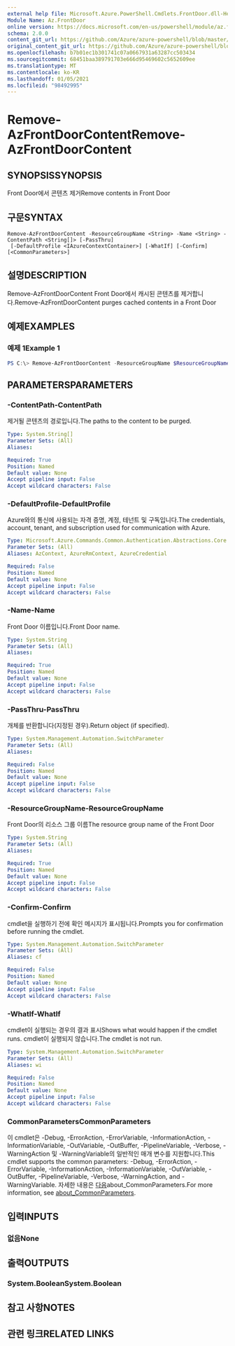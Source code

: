 ```yaml
---
external help file: Microsoft.Azure.PowerShell.Cmdlets.FrontDoor.dll-Help.xml
Module Name: Az.FrontDoor
online version: https://docs.microsoft.com/en-us/powershell/module/az.frontdoor/remove-azfrontdoorcontent
schema: 2.0.0
content_git_url: https://github.com/Azure/azure-powershell/blob/master/src/FrontDoor/FrontDoor/help/Remove-AzFrontDoorContent.md
original_content_git_url: https://github.com/Azure/azure-powershell/blob/master/src/FrontDoor/FrontDoor/help/Remove-AzFrontDoorContent.md
ms.openlocfilehash: b7b01ec1b301741c07a0667931a63287cc503434
ms.sourcegitcommit: 68451baa389791703e666d95469602c5652609ee
ms.translationtype: MT
ms.contentlocale: ko-KR
ms.lasthandoff: 01/05/2021
ms.locfileid: "98492995"
---
```

# <span data-ttu-id="66d41-101">Remove-AzFrontDoorContent</span><span class="sxs-lookup"><span data-stu-id="66d41-101">Remove-AzFrontDoorContent</span></span>

## <span data-ttu-id="66d41-102">SYNOPSIS</span><span class="sxs-lookup"><span data-stu-id="66d41-102">SYNOPSIS</span></span>
<span data-ttu-id="66d41-103">Front Door에서 콘텐츠 제거</span><span class="sxs-lookup"><span data-stu-id="66d41-103">Remove contents in Front Door</span></span>

## <span data-ttu-id="66d41-104">구문</span><span class="sxs-lookup"><span data-stu-id="66d41-104">SYNTAX</span></span>

```
Remove-AzFrontDoorContent -ResourceGroupName <String> -Name <String> -ContentPath <String[]> [-PassThru]
 [-DefaultProfile <IAzureContextContainer>] [-WhatIf] [-Confirm] [<CommonParameters>]
```

## <span data-ttu-id="66d41-105">설명</span><span class="sxs-lookup"><span data-stu-id="66d41-105">DESCRIPTION</span></span>
<span data-ttu-id="66d41-106">Remove-AzFrontDoorContent Front Door에서 캐시된 콘텐츠를 제거합니다.</span><span class="sxs-lookup"><span data-stu-id="66d41-106">Remove-AzFrontDoorContent purges cached contents in a Front Door</span></span>

## <span data-ttu-id="66d41-107">예제</span><span class="sxs-lookup"><span data-stu-id="66d41-107">EXAMPLES</span></span>

### <span data-ttu-id="66d41-108">예제 1</span><span class="sxs-lookup"><span data-stu-id="66d41-108">Example 1</span></span>
```powershell
PS C:\> Remove-AzFrontDoorContent -ResourceGroupName $ResourceGroupName -Name $FrontDoorName -ContentPath "/*"
```

## <span data-ttu-id="66d41-109">PARAMETERS</span><span class="sxs-lookup"><span data-stu-id="66d41-109">PARAMETERS</span></span>

### <span data-ttu-id="66d41-110">-ContentPath</span><span class="sxs-lookup"><span data-stu-id="66d41-110">-ContentPath</span></span>
<span data-ttu-id="66d41-111">제거될 콘텐츠의 경로입니다.</span><span class="sxs-lookup"><span data-stu-id="66d41-111">The paths to the content to be purged.</span></span>

```yaml
Type: System.String[]
Parameter Sets: (All)
Aliases:

Required: True
Position: Named
Default value: None
Accept pipeline input: False
Accept wildcard characters: False
```

### <span data-ttu-id="66d41-112">-DefaultProfile</span><span class="sxs-lookup"><span data-stu-id="66d41-112">-DefaultProfile</span></span>
<span data-ttu-id="66d41-113">Azure와의 통신에 사용되는 자격 증명, 계정, 테넌트 및 구독입니다.</span><span class="sxs-lookup"><span data-stu-id="66d41-113">The credentials, account, tenant, and subscription used for communication with Azure.</span></span>

```yaml
Type: Microsoft.Azure.Commands.Common.Authentication.Abstractions.Core.IAzureContextContainer
Parameter Sets: (All)
Aliases: AzContext, AzureRmContext, AzureCredential

Required: False
Position: Named
Default value: None
Accept pipeline input: False
Accept wildcard characters: False
```

### <span data-ttu-id="66d41-114">-Name</span><span class="sxs-lookup"><span data-stu-id="66d41-114">-Name</span></span>
<span data-ttu-id="66d41-115">Front Door 이름입니다.</span><span class="sxs-lookup"><span data-stu-id="66d41-115">Front Door name.</span></span>

```yaml
Type: System.String
Parameter Sets: (All)
Aliases:

Required: True
Position: Named
Default value: None
Accept pipeline input: False
Accept wildcard characters: False
```

### <span data-ttu-id="66d41-116">-PassThru</span><span class="sxs-lookup"><span data-stu-id="66d41-116">-PassThru</span></span>
<span data-ttu-id="66d41-117">개체를 반환합니다(지정된 경우).</span><span class="sxs-lookup"><span data-stu-id="66d41-117">Return object (if specified).</span></span>

```yaml
Type: System.Management.Automation.SwitchParameter
Parameter Sets: (All)
Aliases:

Required: False
Position: Named
Default value: None
Accept pipeline input: False
Accept wildcard characters: False
```

### <span data-ttu-id="66d41-118">-ResourceGroupName</span><span class="sxs-lookup"><span data-stu-id="66d41-118">-ResourceGroupName</span></span>
<span data-ttu-id="66d41-119">Front Door의 리소스 그룹 이름</span><span class="sxs-lookup"><span data-stu-id="66d41-119">The resource group name of the Front Door</span></span>

```yaml
Type: System.String
Parameter Sets: (All)
Aliases:

Required: True
Position: Named
Default value: None
Accept pipeline input: False
Accept wildcard characters: False
```

### <span data-ttu-id="66d41-120">-Confirm</span><span class="sxs-lookup"><span data-stu-id="66d41-120">-Confirm</span></span>
<span data-ttu-id="66d41-121">cmdlet을 실행하기 전에 확인 메시지가 표시됩니다.</span><span class="sxs-lookup"><span data-stu-id="66d41-121">Prompts you for confirmation before running the cmdlet.</span></span>

```yaml
Type: System.Management.Automation.SwitchParameter
Parameter Sets: (All)
Aliases: cf

Required: False
Position: Named
Default value: None
Accept pipeline input: False
Accept wildcard characters: False
```

### <span data-ttu-id="66d41-122">-WhatIf</span><span class="sxs-lookup"><span data-stu-id="66d41-122">-WhatIf</span></span>
<span data-ttu-id="66d41-123">cmdlet이 실행되는 경우의 결과 표시</span><span class="sxs-lookup"><span data-stu-id="66d41-123">Shows what would happen if the cmdlet runs.</span></span>
<span data-ttu-id="66d41-124">cmdlet이 실행되지 않습니다.</span><span class="sxs-lookup"><span data-stu-id="66d41-124">The cmdlet is not run.</span></span>

```yaml
Type: System.Management.Automation.SwitchParameter
Parameter Sets: (All)
Aliases: wi

Required: False
Position: Named
Default value: None
Accept pipeline input: False
Accept wildcard characters: False
```

### <span data-ttu-id="66d41-125">CommonParameters</span><span class="sxs-lookup"><span data-stu-id="66d41-125">CommonParameters</span></span>
<span data-ttu-id="66d41-126">이 cmdlet은 -Debug, -ErrorAction, -ErrorVariable, -InformationAction, -InformationVariable, -OutVariable, -OutBuffer, -PipelineVariable, -Verbose, -WarningAction 및 -WarningVariable의 일반적인 매개 변수를 지원합니다.</span><span class="sxs-lookup"><span data-stu-id="66d41-126">This cmdlet supports the common parameters: -Debug, -ErrorAction, -ErrorVariable, -InformationAction, -InformationVariable, -OutVariable, -OutBuffer, -PipelineVariable, -Verbose, -WarningAction, and -WarningVariable.</span></span> <span data-ttu-id="66d41-127">자세한 내용은 [다음](http://go.microsoft.com/fwlink/?LinkID=113216)about_CommonParameters.</span><span class="sxs-lookup"><span data-stu-id="66d41-127">For more information, see [about_CommonParameters](http://go.microsoft.com/fwlink/?LinkID=113216).</span></span>

## <span data-ttu-id="66d41-128">입력</span><span class="sxs-lookup"><span data-stu-id="66d41-128">INPUTS</span></span>

### <span data-ttu-id="66d41-129">없음</span><span class="sxs-lookup"><span data-stu-id="66d41-129">None</span></span>

## <span data-ttu-id="66d41-130">출력</span><span class="sxs-lookup"><span data-stu-id="66d41-130">OUTPUTS</span></span>

### <span data-ttu-id="66d41-131">System.Boolean</span><span class="sxs-lookup"><span data-stu-id="66d41-131">System.Boolean</span></span>

## <span data-ttu-id="66d41-132">참고 사항</span><span class="sxs-lookup"><span data-stu-id="66d41-132">NOTES</span></span>

## <span data-ttu-id="66d41-133">관련 링크</span><span class="sxs-lookup"><span data-stu-id="66d41-133">RELATED LINKS</span></span>
